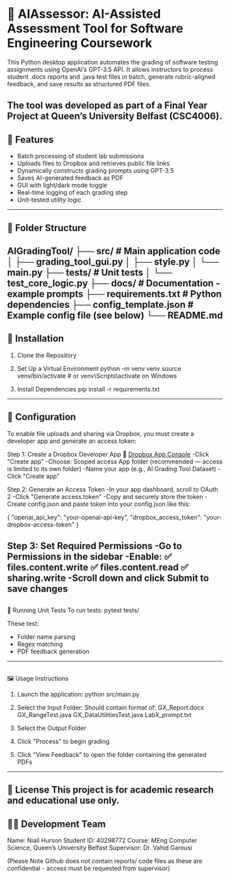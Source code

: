 # 📘 AIAssessor: AI-Assisted Assessment Tool for Software Engineering Coursework

This Python desktop application automates the grading of software testing assignments using OpenAI’s GPT-3.5 API. It allows instructors to process student .docx reports and .java test files in batch, generate rubric-aligned feedback, and save results as structured PDF files.

The tool was developed as part of a Final Year Project at Queen’s University Belfast (CSC4006).
---
## 🚀 Features
- Batch processing of student lab submissions
- Uploads files to Dropbox and retrieves public file links
- Dynamically constructs grading prompts using GPT-3.5
- Saves AI-generated feedback as PDF
- GUI with light/dark mode toggle
- Real-time logging of each grading step
- Unit-tested utility logic
---
## 📂 Folder Structure

AIGradingTool/
├── src/                   # Main application code
│   ├── grading_tool_gui.py
│   ├── style.py
│   └── main.py
├── tests/                 # Unit tests
│   └── test_core_logic.py
├── docs/                  # Documentation - example prompts
├── requirements.txt       # Python dependencies
├── config_template.json   # Example config file (see below)
└── README.md              
---
## 🔧 Installation
1. Clone the Repository

2. Set Up a Virtual Environment
python -m venv venv
source venv/bin/activate  # or venv\Scripts\activate on Windows

3. Install Dependencies
pip install -r requirements.txt
---
## 🔑 Configuration
To enable file uploads and sharing via Dropbox, you must create a developer app and generate an access token:

Step 1: Create a Dropbox Developer App
🔗 [Dropbox App Console](https://www.dropbox.com/developers/apps)
-Click "Create app"
-Choose:
    Scoped access
    App folder (recommended — access is limited to its own folder)
-Name your app (e.g., AI Grading Tool Dataset)
-Click "Create app"

Step 2: Generate an Access Token
-In your app dashboard, scroll to OAuth 2
-Click "Generate access token"
-Copy and securely store the token
-Create config.json and paste token into your config.json like this:

{
  "openai_api_key": "your-openai-api-key",
  "dropbox_access_token": "your-dropbox-access-token"
}

Step 3: Set Required Permissions
-Go to Permissions in the sidebar
-Enable:
    ✅ files.content.write
    ✅ files.content.read
    ✅ sharing.write
-Scroll down and click Submit to save changes
---
## 
🧪 Running Unit Tests
To run tests:
pytest tests/

These test:
- Folder name parsing
- Regex matching
- PDF feedback generation
---
## 
🖼️ Usage Instructions
1. Launch the application:
python src/main.py

2. Select the Input Folder: 
Should contain format of:
GX_Report.docx
GX_RangeTest.java
GX_DataUtilitiesTest.java
LabX_prompt.txt

3. Select the Output Folder

4. Click "Process" to begin grading

5. Click "View Feedback" to open the folder containing the generated PDFs
---
## 
📄 License
This project is for academic research and educational use only.
---
## 👨‍💻 Development Team

Name: Niall Hurson
Student ID: 40298772
Course: MEng Computer Science, Queen’s University Belfast
Supervisor: Dr. Vahid Garousi

(Please Note Github does not contain reports/ code files as these are confidential - access must be requested from supervisor)
